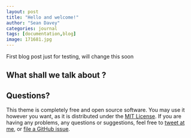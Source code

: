 ```yaml
---
layout: post
title: "Hello and welcome!"
author: "Sean Davey"
categories: journal
tags: [documentation,blog]
image: 171681.jpg
---
```


First blog post just for testing, will change this soon

## What shall we talk about ?



## Questions?

This theme is completely free and open source software. You may use it however you want, as it is distributed under the [MIT License](http://choosealicense.com/licenses/mit/). If you are having any problems, any questions or suggestions, feel free to [tweet at me](https://twitter.com/intent/tweet?text=My%question%about%Lagrange%is:%&amp;via=paululele), or [file a GitHub issue](https://github.com/lenpaul/lagrange/issues/new).
